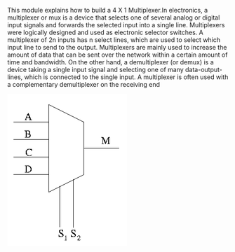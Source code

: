 This module explains how to build a 4 X 1 Multiplexer.In electronics, a multiplexer or mux is a device that selects one of several analog or digital input signals and forwards the selected input into a single line. Multiplexers were logically designed and used as electronic selector switches. A multiplexer of 2n inputs has n select lines, which are used to select which input line to send to the output. Multiplexers are mainly used to increase the amount of data that can be sent over the network within a certain amount of time and bandwidth. On the other hand, a demultiplexer (or demux) is a device taking a single input signal and selecting one of many data-output-lines, which is connected to the single input. A multiplexer is often used with a complementary demultiplexer on the receiving end

<img  src="images/mux4.png">

